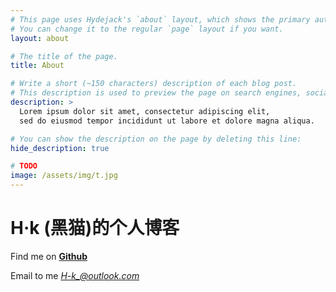 ```yaml
---
# This page uses Hydejack's `about` layout, which shows the primary author's picture and about text at the top.
# You can change it to the regular `page` layout if you want.
layout: about

# The title of the page.
title: About

# Write a short (~150 characters) description of each blog post.
# This description is used to preview the page on search engines, social media, etc.
description: >
  Lorem ipsum dolor sit amet, consectetur adipiscing elit,
  sed do eiusmod tempor incididunt ut labore et dolore magna aliqua.

# You can show the description on the page by deleting this line:
hide_description: true 

# TODO
image: /assets/img/t.jpg
---
```


# **H·k** (黑猫)的个人博客  

Find me on **[Github](https://github.com/Pythians)**  

Email to me _[H-k_@outlook.com](mailto:h-k_@outlook.com_)_